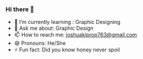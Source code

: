 ### Hi there 👋
- 🌱 I’m currently learning : Graphic Designing
- 💬 Ask me about: Graphic Design
- 📫 How to reach me: joshuakiprop763@gmail.com
- 😄 Pronouns: He/She
- ⚡ Fun fact: Did you know honey never spoil
